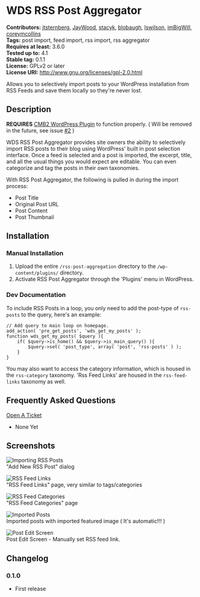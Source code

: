 # WDS RSS Post Aggregator #
**Contributors:**      [jtsternberg](https://github.com/jtsternberg), [JayWood](https://github.com/JayWood), [stacyk](https://github.com/stacyk), [blobaugh](https://github.com/blobaugh), [lswilson](https://github.com/lswilson), [imBigWill](https://github.com/ImBigWill), [coreymcollins](https://github.com/coreymcollins)   
**Tags:**              post import, feed import, rss import, rss aggregator   
**Requires at least:** 3.6.0  
**Tested up to:**      4.1  
**Stable tag:**        0.1.1  
**License:**           GPLv2 or later  
**License URI:**       http://www.gnu.org/licenses/gpl-2.0.html  

Allows you to selectively import posts to your WordPress installation from RSS Feeds and save them locally so they're never lost.

## Description ##

**REQUIRES** [CMB2 WordPress Plugin](https://wordpress.org/plugins/cmb2/) to function properly. ( Will be removed in the future, see issue [#2](https://github.com/WebDevStudios/WDS-RSS-Post-Aggregator/issues/2) ) 

WDS RSS Post Aggregator provides site owners the ability to selectively import RSS posts to their blog using WordPress' built in post selection interface.  Once a feed is selected and a post is imported, the excerpt, title, and all the usual things you would expect are editable.  You can even categorize and tag the posts in their own taxonomies.

With RSS Post Aggregator, the following is pulled in during the import process:

* Post Title
* Original Post URL
* Post Content
* Post Thumbnail

## Installation ##

### Manual Installation ###

1. Upload the entire `/rss-post-aggregation` directory to the `/wp-content/plugins/` directory.
2. Activate RSS Post Aggregator through the 'Plugins' menu in WordPress.

### Dev Documentation ###
To include RSS Posts in a loop, you only need to add the post-type of `rss-posts` to the query, here's an example:
```
// Add query to main loop on homepage.
add_action( 'pre_get_posts', 'wds_get_my_posts' );
function wds_get_my_posts( $query ){
	if( $query->is_home() && $query->is_main_query() ){
		$query->set( 'post_type', array( 'post', 'rss-posts' ) );
	}
}
```
You may also want to access the category information, which is housed in the `rss-category` taxonomy.  'Rss Feed Links' are housed in the `rss-feed-links` taxonomy as well.

## Frequently Asked Questions ##
[Open A Ticket](https://github.com/WebDevStudios/WDS-RSS-Post-Aggregator/issues)

* None Yet 

## Screenshots ##

![Importing RSS Posts](https://raw.githubusercontent.com/WebDevStudios/WDS-RSS-Post-Aggregator/master/screenshot-1.jpg)   
"Add New RSS Post" dialog

![RSS Feed Links](https://raw.githubusercontent.com/WebDevStudios/WDS-RSS-Post-Aggregator/master/screenshot-2.jpg)   
"RSS Feed Links" page, very similar to tags/categories

![RSS Feed Categories](https://raw.githubusercontent.com/WebDevStudios/WDS-RSS-Post-Aggregator/master/screenshot-3.jpg)      
"RSS Feed Categories" page

![Imported Posts](https://raw.githubusercontent.com/WebDevStudios/WDS-RSS-Post-Aggregator/master/screenshot-4.jpg)   
Imported posts with imported featured image ( It's automatic!!! )

![Post Edit Screen](https://raw.githubusercontent.com/WebDevStudios/WDS-RSS-Post-Aggregator/master/screenshot-5.jpg)      
Post Edit Screen - Manually set RSS feed link.


## Changelog ##

### 0.1.0 ###
* First release
